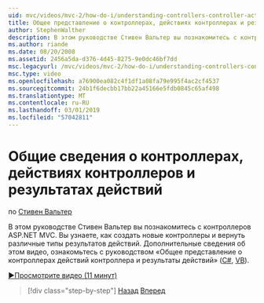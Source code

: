 ```yaml
---
uid: mvc/videos/mvc-2/how-do-i/understanding-controllers-controller-actions-and-action-results
title: Общее представление о контроллерах, действиях контроллерах и результаты действий | Документация Майкрософт
author: StephenWalther
description: В этом руководстве Стивен Вальтер вы познакомитесь с контроллеров ASP.NET MVC. Вы узнаете, как создать новые контроллеры и вернуть различные виды res действие...
ms.author: riande
ms.date: 08/20/2008
ms.assetid: 2456a5da-d376-4d45-8275-9e0dc46bf7dd
msc.legacyurl: /mvc/videos/mvc-2/how-do-i/understanding-controllers-controller-actions-and-action-results
msc.type: video
ms.openlocfilehash: a76900ea082c4f1df1a08fa79e995f4ac2cf4537
ms.sourcegitcommit: 24b1f6decbb17bb22a45166e5fdb0845c65af498
ms.translationtype: MT
ms.contentlocale: ru-RU
ms.lasthandoff: 03/01/2019
ms.locfileid: "57042811"
---
```

<a name="understanding-controllers-controller-actions-and-action-results"></a>Общие сведения о контроллерах, действиях контроллеров и результатах действий
====================
по [Стивен Вальтер](https://github.com/StephenWalther)

В этом руководстве Стивен Вальтер вы познакомитесь с контроллеров ASP.NET MVC. Вы узнаете, как создать новые контроллеры и вернуть различные типы результатов действий. Дополнительные сведения об этом видео, ознакомьтесь с руководством «Общее представление о контроллерах действий контроллера и результаты действий» ([C#](../../../overview/older-versions-1/controllers-and-routing/aspnet-mvc-controllers-overview-cs.md), [VB](../../../overview/older-versions-1/controllers-and-routing/asp-net-mvc-controller-overview-vb.md)).

[&#9654;Просмотрите видео (11 минут)](https://channel9.msdn.com/Blogs/ASP-NET-Site-Videos/understanding-controllers-controller-actions-and-action-results)

> [!div class="step-by-step"]
> [Назад](aspnet-mvc-controller-overview.md)
> [Вперед](understanding-views-view-data-and-html-helpers.md)
